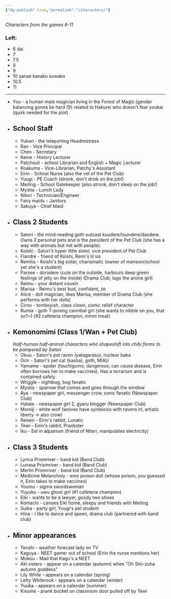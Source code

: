 ```yaml
---
{"dg-publish":true,"permalink":"/characters/"}
---
```


*Characters from the games 6-11*
### Left:
- 6 dai
- 7
- 7.5
- 8
- 9
- 10 sanae kanako suwako
- 10.5
- 11
***
- You - a human male magician living in the Forest of Magic (gender balancing gonna be hard 😓) related to Hakurei who doesn't fear youkai (quirk needed for the plot)
- ## School Staff
	- Yukari - the teleporting Headmistress
	- Ran - Vice Principal
	- Chen - Secretary
	- Keine - History Lecturer
	- Patchouli - school Librarian and English + Magic Lecturer
	- Koakuma - Vice-Librarian, Patchy's Assistant
	- Eirin - School Nurse (also the vet of the Pet Club)
	- Yuugi - PE Coach (stronk, don't drink on the job!)
	- Meiling - School Gatekeeper (also stronk, don't sleep on the job!)
	- Mystia - Lunch Lady
	- Nitori - Technician/Engineer
	- Fairy maids - Janitors
	- Sakuya - Chief Maid
- ## Class 2 Students
	- Satori - the mind-reading goth outcast kuudere/tsundere/dandere. Owns 2 personal pets and is the president of the Pet Club (she has a way with animals but not with people).
	- Koishi - Satori's hyper little sister, vice president of Pet Club
	- Flandre - friend of Koishi, Remi's lil sis
	- Remilia - Koishi's big sister, charismatic (owner of mansion/school yet she's a student)
	- Parsee - dorodere (cute on the outside, harbours deep green feelings of jelly on the inside) (Drama Club; Iago the anime girl)
	- Reimu - your distant cousin
	- Marisa - Reimu's best bud, confident, ze
	- Alice - doll magician, likes Marisa, member of Drama Club (she performs with her dolls)
	- Cirno - tomboyish, class clown, comic relief character
	- Rumia - goth T-posing cannibal girl (she wants to nibble on you, that so?~) (#2 cafeteria champion, mmm meat)
- ## Kemonomimi (Class 1/Wan + Pet Club)
	*Half-human half-animal characters who shapeshift into chibi forms to be pampered by Satori*
	- Okuu - Satori's pet raven (yatagarasu), nuclear baka
	- Orin - Satori's pet cat (kasha), goth, MIAU
	- Yamame - spider (tsuchigumo, dangerous; can cause disease, Eirin often borrows her to make vaccines). Has a terrarium and is contained safely.
	- Wriggle - nightbug, bug fanatic
	- Mystia - sparrow that comes and goes through the window
	- Aya - newspaper girl, messenger crow, sonic fanatic (Newspaper Club)
	- Hatate - newspaper girl 2, gyaru blogger (Newspaper Club)
	- Momiji - white wolf (wolves have symbiosis with ravens irl, artistic liberty -> also crow)
	- Reisen - Eirin's rabbit, Lunatic
	- Tewi - Eirin's rabbit, Prankster
	- Iku - Eel in aquarium (friend of Nitori, manipulates electricity)
- ## Class 3 Students
	- Lyrica Prismriver - band kid (Band Club)
	- Lunasa Prismriver - band kid (Band Club)
	- Merlin Prismriver - band kid (Band Club)
	- Medicine Melancholy - emo poison doll (whose poison, you guessed it, Eirin takes to make vaccines)
	- Youmu - sigma swordswoman
	- Yuyuko - uwu ghost girl (#1 cafeteria champion)
	- Eiki - wants to be a lawyer, goody two shoes
	- Komachi - canoes Eiki home, sleepy and friends with Meiling
	- Suika - party girl, Yuugi's pet student
	- Hina - i like to dance and speen, drama club (partnered with band club)
- ## Minor appearances
	- Tenshi - weather forecast lady on TV
	- Kaguya - NEET gamer out of school (Eirin the nurse mentions her)
	- Mokou - Mad that Kagu's a NEET
	- Aki sisters - appear on a calendar (autumn) when "Oh Shii-zuha autumn goddess"
	- Lily White - appears on a calendar (spring)
	- Letty Whiterock - appears on a calendar (winter)
	- Yuuka - appears on a calendar (summer)
	- Kisume - prank bucket on classroom door pulled off by Tewi